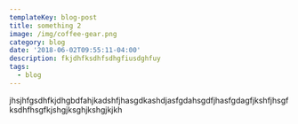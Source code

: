 ```yaml
---
templateKey: blog-post
title: something 2
image: /img/coffee-gear.png
category: blog
date: '2018-06-02T09:55:11-04:00'
description: fkjdhfksdhfsdhgfiusdghfuy
tags:
  - blog
---
```

jhsjhfgsdhfkjdhgbdfahjkadshfjhasgdkashdjasfgdahsgdfjhasfgdagfjkshfjhsgfksdhfhsgfkjshgjksghjkshgjkjkh
